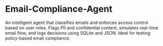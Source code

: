 # Email-Compliance-Agent
An intelligent agent that classifies emails and enforces access control based on user roles. Flags PII and confidential content, simulates real-time email flow, and logs decisions using SQLite and JSON. Ideal for testing policy-based email compliance.

